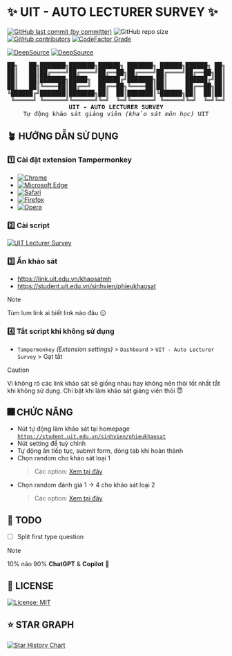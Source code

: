 # ✨ UIT - AUTO LECTURER SURVEY ✨

[![GitHub last commit (by committer)](https://img.shields.io/github/last-commit/KevinNitroG/UIT-Auto-Lecturer-Survey?style=for-the-badge&color=CAEDFF)](../../commits/main)
![GitHub repo size](https://img.shields.io/github/repo-size/KevinNitroG/UIT-Auto-Lecturer-Survey?style=for-the-badge&color=D8B4F8)
[![GitHub contributors](https://img.shields.io/github/contributors/KevinNitroG/UIT-Auto-Lecturer-Survey?style=for-the-badge&color=FBF0B2)](../../graphs/contributors)
[![CodeFactor Grade](https://img.shields.io/codefactor/grade/github/KevinNitroG/UIT-Auto-Lecturer-Survey?style=for-the-badge)](https://www.codefactor.io/repository/github/kevinnitrog/uit-auto-lecturer-survey)

[![DeepSource](https://app.deepsource.com/gh/KevinNitroG/UIT-Auto-Lecturer-Survey.svg/?label=active+issues&show_trend=true&token=af8s5K2DNJnNqcemAWM_beFG)](https://app.deepsource.com/gh/KevinNitroG/UIT-Auto-Lecturer-Survey/)
[![DeepSource](https://app.deepsource.com/gh/KevinNitroG/UIT-Auto-Lecturer-Survey.svg/?label=resolved+issues&show_trend=true&token=af8s5K2DNJnNqcemAWM_beFG)](https://app.deepsource.com/gh/KevinNitroG/UIT-Auto-Lecturer-Survey/)

<pre align="center">
██╗   ██╗███████╗███████╗██████╗ ███████╗ ██████╗██████╗ ██╗██████╗ ████████╗
██║   ██║██╔════╝██╔════╝██╔══██╗██╔════╝██╔════╝██╔══██╗██║██╔══██╗╚══██╔══╝
██║   ██║███████╗█████╗  ██████╔╝███████╗██║     ██████╔╝██║██████╔╝   ██║   
██║   ██║╚════██║██╔══╝  ██╔══██╗╚════██║██║     ██╔══██╗██║██╔═══╝    ██║   
╚██████╔╝███████║███████╗██║  ██║███████║╚██████╗██║  ██║██║██║        ██║   
 ╚═════╝ ╚══════╝╚══════╝╚═╝  ╚═╝╚══════╝ ╚═════╝╚═╝  ╚═╝╚═╝╚═╝        ╚═╝   
<strong>UIT - AUTO LECTURER SURVEY</strong>
Tự động khảo sát giảng viên <em>(khảo sát môn học)</em> UIT
</pre>

## 🪴 HƯỚNG DẪN SỬ DỤNG

### 1️⃣ Cài đặt extension Tampermonkey

- [![Chrome](https://img.shields.io/badge/Chrome-ffc6ff?style=for-the-badge&logo=googlechrome&logoColor=white)](https://chrome.google.com/webstore/detail/tampermonkey/dhdgffkkebhmkfjojejmpbldmpobfkfo)
- [![Microsoft Edge](https://img.shields.io/badge/Edge-a0c4ff?style=for-the-badge&logo=microsoftedge&logoColor=white)](https://microsoftedge.microsoft.com/addons/detail/tampermonkey/iikmkjmpaadaobahmlepeloendndfphd)
- [![Safari](https://img.shields.io/badge/Safari-bdb2ff?style=for-the-badge&logo=safari&logoColor=white)](https://apps.apple.com/us/app/tampermonkey/id1482490089)
- [![Firefox](https://img.shields.io/badge/Firefox-%23ffd6a5?style=for-the-badge&logo=firefoxbrowser&logoColor=white)](https://addons.mozilla.org/en-US/firefox/addon/tampermonkey/)
- [![Opera](https://img.shields.io/badge/Opera-ffadad?style=for-the-badge&logo=opera&logoColor=white)](https://addons.opera.com/en/extensions/details/tampermonkey-beta/)

### 2️⃣ Cài script

[![UIT Lecturer Survey](https://img.shields.io/badge/UIT_Auto_Lecturer_Survey-Tampermonkey-a0c4ff?style=for-the-badge)](../../raw/main/UITAutoLecturerSurvey.user.js)

### 3️⃣ Ấn khảo sát

- https://link.uit.edu.vn/khaosatmh
- https://student.uit.edu.vn/sinhvien/phieukhaosat

> [!NOTE]
>
> Tùm lum link ai biết link nào đâu 😐

### 4️⃣ Tắt script khi không sử dụng

- `Tampermonkey` _(Extension settings)_ > `Dashboard` > `UIT - Auto Lecturer Survey` > Gạt tắt

> [!CAUTION]
>
> Vì không rõ các link khảo sát sẽ giống nhau hay không nên thôi tốt nhất tắt khi không sử dụng. Chỉ bật khi làm khảo sát giảng viên thôi 😇

## 🎆 CHỨC NĂNG

- Nút tự động làm khảo sát tại homepage [`https://student.uit.edu.vn/sinhvien/phieukhaosat`](https://student.uit.edu.vn/sinhvien/phieukhaosat)
- Nút setting để tuỳ chỉnh
- Tự động ấn tiếp tục, submit form, đóng tab khi hoàn thành
- Chọn random cho khảo sát loại 1
  > Các option: [Xem tại đây](/UITAutoLecturerSurvey.user.js#L26)
- Chọn random đánh giá 1 → 4 cho khảo sát loại 2
  > Các option: [Xem tại đây](/UITAutoLecturerSurvey.user.js#L38)

## 📒 TODO

- [ ] Split first type question

> [!NOTE]
>
> 10% não 90% **ChatGPT** & **Copilot** 🫠

## 📝 LICENSE

[![License: MIT](https://img.shields.io/badge/License-MIT-9bf6ff?style=for-the-badge)](./LICENSE)

## ⭐ STAR GRAPH

<a href="https://star-history.com/#KevinNitroG/UIT-Auto-Lecturer-Survey&Timeline">
  <picture>
    <source media="(prefers-color-scheme: dark)" srcset="https://api.star-history.com/svg?repos=KevinNitroG/UIT-Auto-Lecturer-Survey&type=Timeline&theme=dark" />
    <source media="(prefers-color-scheme: light)" srcset="https://api.star-history.com/svg?repos=KevinNitroG/UIT-Auto-Lecturer-Survey&type=Timeline" />
    <img alt="Star History Chart" src="https://api.star-history.com/svg?repos=KevinNitroG/UIT-Auto-Lecturer-Survey&type=Timeline" />
  </picture>
</a>
